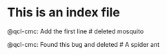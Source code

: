 # This is an index file
@qcl-cmc: Add the first line # deleted mosquito


@qcl-cmc: Found this bug and deleted # A spider
ant

